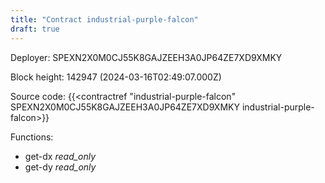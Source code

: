 ```yaml
---
title: "Contract industrial-purple-falcon"
draft: true
---
```

Deployer: SPEXN2X0M0CJ55K8GAJZEEH3A0JP64ZE7XD9XMKY


 



Block height: 142947 (2024-03-16T02:49:07.000Z)

Source code: {{<contractref "industrial-purple-falcon" SPEXN2X0M0CJ55K8GAJZEEH3A0JP64ZE7XD9XMKY industrial-purple-falcon>}}

Functions:

* get-dx _read_only_
* get-dy _read_only_
